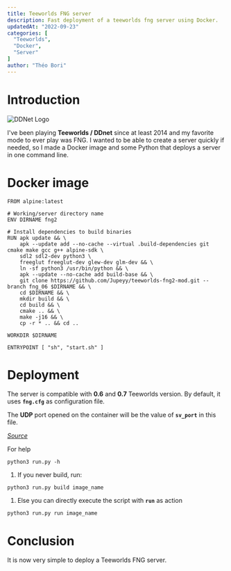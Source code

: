 ```yaml
---
title: Teeworlds FNG server
description: Fast deployment of a teeworlds fng server using Docker.
updatedAt: "2022-09-23"
categories: [
  "Teeworlds",
  "Docker",
  "Server"
]
author: "Théo Bori"
---
```


# Introduction

![DDNet Logo](/ddnet_logo.png)

I've been playing **Teeworlds / DDnet** since at least 2014 and my favorite mode to ever play was FNG. I wanted to be able to create a server quickly if needed, so I made a Docker image and some Python that deploys a server in one command line.

# Docker image

```docker
FROM alpine:latest

# Working/server directory name
ENV DIRNAME fng2

# Install dependencies to build binaries
RUN apk update && \
	apk --update add --no-cache --virtual .build-dependencies git cmake make gcc g++ alpine-sdk \
	sdl2 sdl2-dev python3 \
    freeglut freeglut-dev glew-dev glm-dev && \
    ln -sf python3 /usr/bin/python && \
	apk --update --no-cache add build-base && \
    git clone https://github.com/Jupeyy/teeworlds-fng2-mod.git --branch fng_06 $DIRNAME && \
    cd $DIRNAME && \
    mkdir build && \
    cd build && \
    cmake .. && \
    make -j16 && \
    cp -r * .. && cd ..

WORKDIR $DIRNAME

ENTRYPOINT [ "sh", "start.sh" ]
```

# Deployment

The server is compatible with **0.6** and **0.7** Teeworlds version.
By default, it uses **`fng.cfg`** as configuration file.

The **UDP** port opened on the container will be the value of **`sv_port`** in this file.

*[Source](https://github.com/theobori/teeworlds-fng2-docker)*

For help
```
python3 run.py -h
```

1. If you never build, run:
```
python3 run.py build image_name
```
1. Else you can directly execute the script with **`run`** as action
```
python3 run.py run image_name
```

# Conclusion
It is now very simple to deploy a Teeworlds FNG server.
